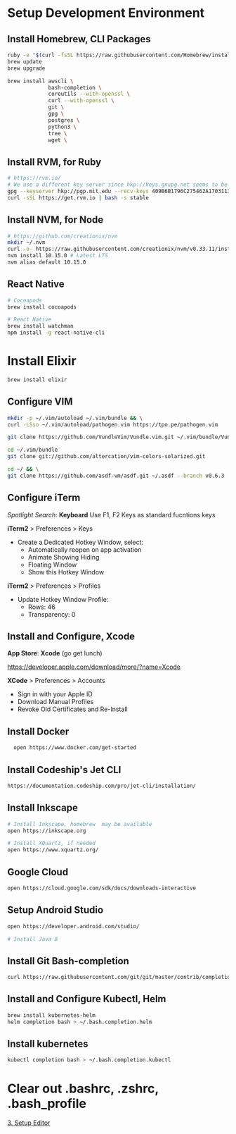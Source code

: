 # Setup Development Environment

## Install Homebrew, CLI Packages

```bash
ruby -e "$(curl -fsSL https://raw.githubusercontent.com/Homebrew/install/master/install)"
brew update
brew upgrade

brew install awscli \
             bash-completion \
             coreutils --with-openssl \
             curl --with-openssl \
             git \
             gpg \
             postgres \
             python3 \
             tree \
             wget \
```

## Install RVM, for Ruby

```bash
# https://rvm.io/
# We use a different key server since hkp://keys.gnupg.net seems to be down
gpg --keyserver hkp://pgp.mit.edu --recv-keys 409B6B1796C275462A1703113804BB82D39DC0E3
curl -sSL https://get.rvm.io | bash -s stable
```

## Install NVM, for Node

```bash
# https://github.com/creationix/nvm
mkdir ~/.nvm
curl -o- https://raw.githubusercontent.com/creationix/nvm/v0.33.11/install.sh | bash
nvm install 10.15.0 # Latest LTS
nvm alias default 10.15.0
```

## React Native

```bash
# Cocoapods
brew install cocoapods

# React Native
brew install watchman
npm install -g react-native-cli
```

# Install Elixir

```bash
brew install elixir
```

## Configure VIM

```bash
mkdir -p ~/.vim/autoload ~/.vim/bundle && \
curl -LSso ~/.vim/autoload/pathogen.vim https://tpo.pe/pathogen.vim

git clone https://github.com/VundleVim/Vundle.vim.git ~/.vim/bundle/Vundle.vim

cd ~/.vim/bundle
git clone git://github.com/altercation/vim-colors-solarized.git

cd ~/ && \
git clone https://github.com/asdf-vm/asdf.git ~/.asdf --branch v0.6.3
```

## Configure iTerm

_Spotlight Search_: **Keyboard**
Use F1, F2 Keys as standard fucntions keys

**iTerm2** > Preferences > Keys

- Create a Dedicated Hotkey Window, select:
  - Automatically reopen on app activation
  - Animate Showing Hiding
  - Floating Window
  - Show this Hotkey Window

**iTerm2** > Preferences > Profiles

- Update Hotkey Window Profile:
  - Rows: 46
  - Transparency: 0

## Install and Configure, Xcode

__App Store__: **Xcode** (go get lunch)

https://developer.apple.com/download/more/?name=Xcode

**XCode** > Preferences > Accounts

- Sign in with your Apple ID
- Download Manual Profiles
- Revoke Old Certificates and Re-Install

## Install Docker

```bash
  open https://www.docker.com/get-started
```

## Install Codeship's Jet CLI

```bash
https://documentation.codeship.com/pro/jet-cli/installation/
```

## Install Inkscape

```bash
# Install Inkscape, homebrew  may be available
open https://inkscape.org

# Install XQuartz, if needed
open https://www.xquartz.org/
```

## Google Cloud

```bash
open https://cloud.google.com/sdk/docs/downloads-interactive
```

## Setup Android Studio

```bash
open https://developer.android.com/studio/

# Install Java 8
```

## Install Git Bash-completion

```bash
curl https://raw.githubusercontent.com/git/git/master/contrib/completion/git-completion.bash > ~/.bash.completion.git
```

## Install and Configure Kubectl, Helm

```bash
brew install kubernetes-helm
helm completion bash > ~/.bash.completion.helm
```

## Install kubernetes

```bash
kubectl completion bash > ~/.bash.completion.kubectl
```

# Clear out .bashrc, .zshrc, .bash_profile

[3. Setup Editor](/README/3.setup-editor.md)

